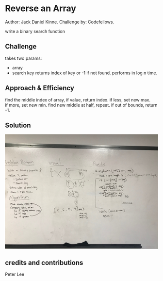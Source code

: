 # Reverse an Array
Author: Jack Daniel Kinne.
Challenge by: Codefellows.
<!-- Short summary or background information -->
write a binary search function

## Challenge
<!-- Description of the challenge -->
takes two params: 
 - array
 - search key
 returns index of key or -1 if not found.
 performs in log n time.

## Approach & Efficiency
<!-- What approach did you take? Why? What is the Big O space/time for this approach? -->
find the middle index of array, 
if value, return index.
if less, set new max.  
if more, set new min. 
find new middle at half, repeat.
if out of bounds, return -1.

## Solution
<!-- Embedded whiteboard image -->
![whiteboard](../assets/code03whiteboard.jpg)

## credits and contributions
Peter Lee
